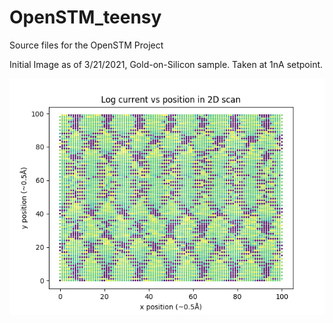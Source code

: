 # OpenSTM_teensy

Source files for the OpenSTM Project


Initial Image as of 3/21/2021, Gold-on-Silicon sample. Taken at 1nA setpoint.


![Initial Image as of 3/21/2021, Gold-on-Silicon sample](https://github.com/Arcturus314/OpenSTM_teensy/blob/main/gold_scan.png)
